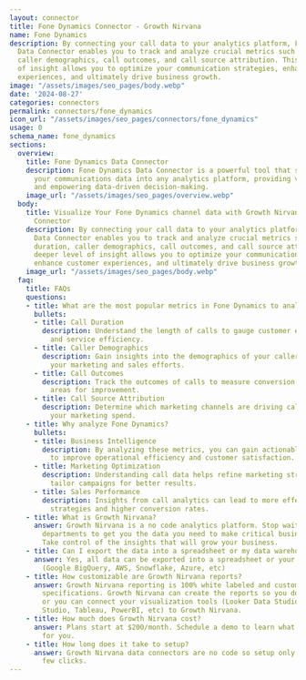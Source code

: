```yaml
---
layout: connector
title: Fone Dynamics Connector - Growth Nirvana
name: Fone Dynamics
description: By connecting your call data to your analytics platform, Fone Dynamics
  Data Connector enables you to track and analyze crucial metrics such as call duration,
  caller demographics, call outcomes, and call source attribution. This deeper level
  of insight allows you to optimize your communication strategies, enhance customer
  experiences, and ultimately drive business growth.
image: "/assets/images/seo_pages/body.webp"
date: '2024-08-27'
categories: connectors
permalink: connectors/fone_dynamics
icon_url: "/assets/images/seo_pages/connectors/fone_dynamics"
usage: 0
schema_name: fone_dynamics
sections:
  overview:
    title: Fone Dynamics Data Connector
    description: Fone Dynamics Data Connector is a powerful tool that seamlessly integrates
      your communications data into any analytics platform, providing valuable insights
      and empowering data-driven decision-making.
    image_url: "/assets/images/seo_pages/overview.webp"
  body:
    title: Visualize Your Fone Dynamics channel data with Growth Nirvana's Fone Dynamics
      Connector
    description: By connecting your call data to your analytics platform, Fone Dynamics
      Data Connector enables you to track and analyze crucial metrics such as call
      duration, caller demographics, call outcomes, and call source attribution. This
      deeper level of insight allows you to optimize your communication strategies,
      enhance customer experiences, and ultimately drive business growth.
    image_url: "/assets/images/seo_pages/body.webp"
  faq:
    title: FAQs
    questions:
    - title: What are the most popular metrics in Fone Dynamics to analyze?
      bullets:
      - title: Call Duration
        description: Understand the length of calls to gauge customer engagements
          and service efficiency.
      - title: Caller Demographics
        description: Gain insights into the demographics of your callers to tailor
          your marketing and sales efforts.
      - title: Call Outcomes
        description: Track the outcomes of calls to measure conversion rates and identify
          areas for improvement.
      - title: Call Source Attribution
        description: Determine which marketing channels are driving calls to optimize
          your marketing spend.
    - title: Why analyze Fone Dynamics?
      bullets:
      - title: Business Intelligence
        description: By analyzing these metrics, you can gain actionable insights
          to improve operational efficiency and customer satisfaction.
      - title: Marketing Optimization
        description: Understanding call data helps refine marketing strategies and
          tailor campaigns for better results.
      - title: Sales Performance
        description: Insights from call analytics can lead to more effective sales
          strategies and higher conversion rates.
    - title: What is Growth Nirvana?
      answer: Growth Nirvana is a no code analytics platform. Stop waiting for other
        departments to get you the data you need to make critical business decisions.
        Take control of the insights that will grow your business.
    - title: Can I export the data into a spreadsheet or my data warehouse?
      answer: Yes, all data can be exported into a spreadsheet or your data warehouse
        (Google BigQuery, AWS, Snowflake, Azure, etc)
    - title: How customizable are Growth Nirvana reports?
      answer: Growth Nirvana reporting is 100% white labeled and customized to your
        specifications. Growth Nirvana can create the reports so you don’t have to
        or you can connect your visualization tools (Looker Data Studio/Google Data
        Studio, Tableau, PowerBI, etc) to Growth Nirvana.
    - title: How much does Growth Nirvana cost?
      answer: Plans start at $200/month. Schedule a demo to learn what plan is best
        for you.
    - title: How long does it take to setup?
      answer: Growth Nirvana data connectors are no code so setup only requires a
        few clicks.
---
```

